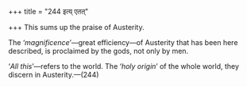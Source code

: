 +++
title = "244 इत्य् एतत्"

+++
This sums up the praise of Austerity.

The ‘*magnificence*’—great efficiency—of Austerity that has been here
described, is proclaimed by the gods, not only by men.

‘*All this*’—refers to the world. The ‘*holy origin*’ of the whole
world, they discern in Austerity.—(244)


